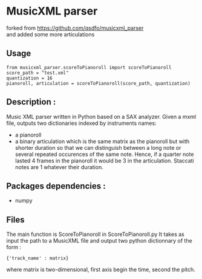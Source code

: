 # MusicXML parser

forked from https://github.com/qsdfo/musicxml_parser  
and added some more articulations

## Usage

    from musicxml_parser.scoreToPianoroll import scoreToPianoroll
    score_path = "test.xml"
    quantization = 16
    pianoroll, articulation = scoreToPianoroll(score_path, quantization)

## Description :
Music XML parser written in Python based on a SAX analyzer.
Given a mxml file, outputs two dictionaries indexed by instruments names:
- a pianoroll
- a binary articulation which is the same matrix as the pianoroll but with shorter duration so that we can distinguish between a long note or several repeated occurences of the same note. Hence, if a quarter note lasted 4 frames in the pianoroll it would be 3 in the articulation. Staccati notes are 1 whatever their duration.

## Packages dependencies :
* numpy

## Files
The main function is ScoreToPianoroll in ScoreToPianoroll.py
It takes as input the path to a MusicXML file and output two python dictionnary of the form :

    {'track_name' : matrix}

where matrix is two-dimensional, first axis begin the time, second the pitch.
